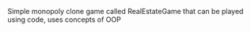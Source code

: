Simple monopoly clone game called RealEstateGame that can be played using code, uses concepts of OOP 
